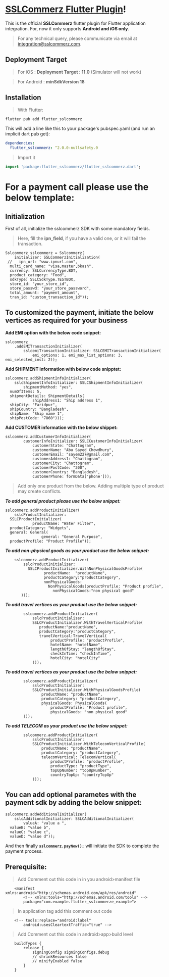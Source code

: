 # [SSLCommerz Flutter Plugin](https://pub.dev/packages/flutter_sslcommerz)!

This is the official **SSLCommerz** flutter plugin for Flutter application integration. For, now it only supports **Android and iOS only**.



> For any technical query, please communicate via email at integration@sslcommerz.com.

## Deployment Target

> For iOS : **Deployment Target : 11.0** (Simulator will not work)

> For Android : **minSdkVersion 18**

## Installation
> With Flutter:
```bash
flutter pub add flutter_sslcommerz
```

This will add a line like this to your package's pubspec.yaml (and run an implicit dart pub get):
```yaml
dependencies:
  flutter_sslcommerz: ^2.0.0-nullsafety.0
```

> Import it
```dart
import 'package:flutter_sslcommerz/flutter_sslcommerz.dart';
```

# For a payment call please use the below template:


## Initialization
First of all, initialize the sslcommerz SDK with some mandatory fields.

> Here, fill the **ipn_field**, if you have a valid one, or it will fail
> the transaction.

    Sslcommerz sslcommerz = Sslcommerz(
        initializer: SSLCommerzInitialization(
     //   ipn_url: "www.ipnurl.com",
      multi_card_name: "visa,master,bkash",
      currency: SSLCurrencyType.BDT,
      product_category: "Food",
      sdkType: SSLCSdkType.TESTBOX,
      store_id: "your_store_id",
      store_passwd: "your_store_password",
      total_amount: "payment_amount",
      tran_id: "custom_transaction_id"));


## To customized the payment, initiate the below vertices as required for your business
**Add EMI option with the below code snippet:**

    sslcommerz
        .addEMITransactionInitializer(
            sslcemiTransactionInitializer: SSLCEMITransactionInitializer(
                emi_options: 1, emi_max_list_options: 3, emi_selected_inst: 2));

**Add SHIPMENT information with below code snipptet:**

    sslcommerz.addShipmentInfoInitializer(
        sslcShipmentInfoInitializer: SSLCShipmentInfoInitializer(
            shipmentMethod: "yes",
      numOfItems: 5,
      shipmentDetails: ShipmentDetails(
                shipAddress1: "Ship address 1",
      shipCity: "Faridpur",
      shipCountry: "Bangladesh",
      shipName: "Ship name 1",
      shipPostCode: "7860")));

**Add CUSTOMER information with the below shippet:**

    sslcommerz.addCustomerInfoInitializer(
            customerInfoInitializer: SSLCCustomerInfoInitializer(
                customerState: "Chattogram",
                customerName: "Abu Sayed Chowdhury",
                customerEmail: "sayem227@gmail.com",
                customerAddress1: "Chattogram",
                customerCity: "Chattogram",
                customerPostCode: "200",
                customerCountry: "Bangladesh",
                customerPhone: formData['phone']));

> Add only one product from the below. Adding multiple type of product
> may create conflicts.

***To add general product please use the below snippet:***

    sslcommerz.addProductInitializer(
        sslcProductInitializer:
      SSLCProductInitializer(
                productName: "Water Filter",
      productCategory: "Widgets",
      general: General(
                    general: "General Purpose",
      productProfile: "Product Profile"));


***To add non-physical goods as your product use the below snippet:***

        sslcommerz.addProductInitializer(
            sslcProductInitializer:
	          SSLCProductInitializer.WithNonPhysicalGoodsProfile(
			         productName:  "productName",
				     productCategory:"productCategory",
				     nonPhysicalGoods:
				       NonPhysicalGoods(productProfile: "Product profile",
					     nonPhysicalGoods:"non physical good"
           )));

***To add travel vertices as your product use the below snippet:***

            sslcommerz.addProductInitializer(
                sslcProductInitializer:
                SSLCProductInitializer.WithTravelVerticalProfile(
			       productName:"productName",
			       productCategory:"productCategory",
			       travelVertical:TravelVertical(
			            productProfile: "productProfile",
					    hotelName: "hotelName",
					    lengthOfStay: "lengthOfStay",
				        checkInTime: "checkInTime",
				        hotelCity: "hotelCity"
				)));

***To add travel vertices as your product use the below snippet:***

            sslcommerz.addProductInitializer(
                sslcProductInitializer:
                SSLCProductInitializer.WithPhysicalGoodsProfile(
				    productName: "productName",
				    productCategory: "productCategory",
				    physicalGoods: PhysicalGoods(
				        productProfile: "Product profile",
						physicalGoods: "non physical good"
			)));

***To add TELECOM as your product use the below snippet:***

            sslcommerz.addProductInitializer(
                sslcProductInitializer:
                SSLCProductInitializer.WithTelecomVerticalProfile(
				    productName: "productName",
				    productCategory: "productCategory",
					telecomVertical: TelecomVertical(
				        productProfile: "productProfile",
					    productType: "productType",
					    topUpNumber: "topUpNumber",
						countryTopUp: "countryTopUp"
				)));


## You can add optional parametes with the payment sdk by adding the below snippet:

    sslcommerz.addAdditionalInitializer(
        sslcAdditionalInitializer: SSLCAdditionalInitializer(
            valueA: "value a ",
      valueB: "value b",
      valueC: "value c",
      valueD: "value d"));

And then finally **`sslcommerz.payNow();`** will initiate the SDK to complete the payment process.

## Prerequisite:

> Add Comment out this code in in you android>manifest file

        <manifest xmlns:android="http://schemas.android.com/apk/res/android"
            <!-- xmlns:tools="http://schemas.android.com/tools" -->
            package="com.example.flutter_sslcommerze_example">

> In application tag add this comment out code

        <!-- tools:replace="android:label"
            android:usesCleartextTraffic="true" -->

> Add Comment out this code in android>app>build level

        buildTypes {
            release {
                signingConfig signingConfigs.debug
                // shrinkResources false
                // minifyEnabled false
            }
        }
